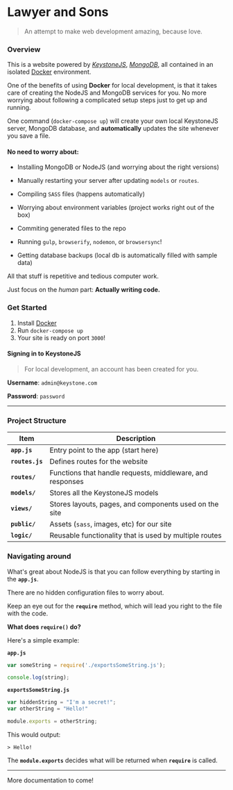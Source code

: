# Lawyer and Sons
> An attempt to make web development amazing, because love.

### Overview

This is a website powered by _[KeystoneJS](http://www.keystonejs.com)_, _[MongoDB](http://www.mongodb.com)_, all contained in an isolated [Docker](http://www.docker.com) environment.

One of the benefits of using __Docker__ for local development, is that it takes care of creating the NodeJS and MongoDB services for you. No more worrying about following a complicated setup steps just to get up and running.

One command (`docker-compose up`) will create your own local KeystoneJS server, MongoDB database, and __automatically__ updates the site whenever you save a file.

#### No need to worry about:
- Installing MongoDB or NodeJS (and worrying about the right versions)

- Manually restarting your server after updating `models` or `routes`. 

- Compiling `SASS` files (happens automatically)

- Worrying about environment variables (project works right out of the box)

- Commiting generated files to the repo

- Running `gulp`, `browserify`, `nodemon`, or `browsersync`!

- Getting database backups (local db is automatically filled with sample data)


All that stuff is repetitive and tedious computer work.

Just focus on the _human_ part: __Actually writing code.__

### Get Started
1. Install [Docker](http://www.docker.com)
1. Run `docker-compose up`
1. Your site is ready on port `3000`!

#### Signing in to KeystoneJS
> For local development, an account has been created for you.

__Username__: `admin@keystone.com`

__Password__: `password`

---

### Project Structure

__Item__ | __Description__
---------- | ---------------
__`app.js`__ | Entry point to the app (start here)
__`routes.js`__ | Defines routes for the website
__`routes/`__ | Functions that handle requests, middleware, and responses
__`models/`__ | Stores all the KeystoneJS models
__`views/`__ | Stores layouts, pages, and components used on the site
__`public/`__ | Assets (`sass`, images, etc) for our site
__`logic/`__ | Reusable functionality that is used by multiple routes


### Navigating around

What's great about NodeJS is that you can follow everything by starting in the __`app.js`__. 

There are no hidden configuration files to worry about.

Keep an eye out for the __`require`__ method, which will lead you right to the file with the code.

__What does `require()` do?__

Here's a simple example:

__`app.js`__

```js
var someString = require('./exportsSomeString.js');

console.log(string);
```

__`exportsSomeString.js`__
```js
var hiddenString = "I'm a secret!";
var otherString = "Hello!"

module.exports = otherString;
```

This would output:
```
> Hello!
```

The __`module.exports`__ decides what will be returned when __`require`__ is called.

---

More documentation to come!
